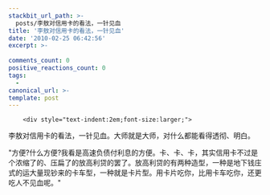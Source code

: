 ```yaml
---
stackbit_url_path: >-
  posts/李敖对信用卡的看法，一针见血
title: '李敖对信用卡的看法，一针见血'
date: '2010-02-25 06:42:56'
excerpt: >-
  
comments_count: 0
positive_reactions_count: 0
tags: 
  - 
canonical_url: >-
template: post
---
```


        <div style="text-indent:2em;font-size:larger;">
<p>李敖对信用卡的看法，一针见血。大师就是大师，对什么都能看得透彻、明白。</p>
<p>"方便?什么方便?我看是高速负债付利息的方便。卡、卡、卡，其实信用卡不过是个浓缩了的、压扁了的放高利贷的罢了。放高利贷的有两种造型，一种是地下钱庄式的运大量现钞来的卡车型，一种就是卡片型。用卡片吃你，比用卡车吃你，还更吃人不见血呢。"</p>
</div>
      